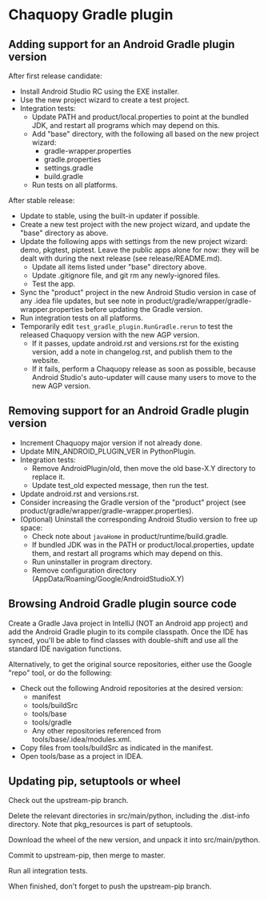 # Chaquopy Gradle plugin

## Adding support for an Android Gradle plugin version

After first release candidate:

* Install Android Studio RC using the EXE installer.
* Use the new project wizard to create a test project.
* Integration tests:
  * Update PATH and product/local.properties to point at the bundled JDK, and restart all programs which may depend on this.
  * Add "base" directory, with the following all based on the new project wizard:
      * gradle-wrapper.properties
      * gradle.properties
      * settings.gradle
      * build.gradle
  * Run tests on all platforms.

After stable release:

* Update to stable, using the built-in updater if possible.
* Create a new test project with the new project wizard, and update the "base" directory as above.
* Update the following apps with settings from the new project wizard: demo, pkgtest, piptest. Leave the public apps alone for now: they will be dealt with during the next release (see release/README.md).
  * Update all items listed under "base" directory above.
  * Update .gitignore file, and git rm any newly-ignored files.
  * Test the app.
* Sync the "product" project in the new Android Studio version in case of any .idea file updates, but see note in product/gradle/wrapper/gradle-wrapper.properties before updating the Gradle version.
* Run integration tests on all platforms.
* Temporarily edit `test_gradle_plugin.RunGradle.rerun` to test the released Chaquopy version with the new AGP version.
  * If it passes, update android.rst and versions.rst for the existing version, add a note in changelog.rst, and publish them to the website.
  * If it fails, perform a Chaquopy release as soon as possible, because Android Studio's auto-updater will cause many users to move to the new AGP version.


## Removing support for an Android Gradle plugin version

* Increment Chaquopy major version if not already done.
* Update MIN_ANDROID_PLUGIN_VER in PythonPlugin.
* Integration tests:
  * Remove AndroidPlugin/old, then move the old base-X.Y directory to replace it.
  * Update test_old expected message, then run the test.
* Update android.rst and versions.rst.
* Consider increasing the Gradle version of the "product" project (see product/gradle/wrapper/gradle-wrapper.properties).
* (Optional) Uninstall the corresponding Android Studio version to free up space:
  * Check note about `javaHome` in product/runtime/build.gradle.
  * If bundled JDK was in the PATH or product/local.properties, update them, and restart all programs which may depend on this.
  * Run uninstaller in program directory.
  * Remove configuration directory (AppData/Roaming/Google/AndroidStudioX.Y)


## Browsing Android Gradle plugin source code

Create a Gradle Java project in IntelliJ (NOT an Android app project) and add the Android
Gradle plugin to its compile classpath. Once the IDE has synced, you'll be able to find classes
with double-shift and use all the standard IDE navigation functions.

Alternatively, to get the original source repositories, either use the Google "repo" tool, or
do the following:

* Check out the following Android repositories at the desired version:
   * manifest
   * tools/buildSrc
   * tools/base
   * tools/gradle
   * Any other repositories referenced from tools/base/.idea/modules.xml.
* Copy files from tools/buildSrc as indicated in the manifest.
* Open tools/base as a project in IDEA.


## Updating pip, setuptools or wheel

Check out the upstream-pip branch.

Delete the relevant directories in src/main/python, including the .dist-info directory. Note
that pkg_resources is part of setuptools.

Download the wheel of the new version, and unpack it into src/main/python.

Commit to upstream-pip, then merge to master.

Run all integration tests.

When finished, don't forget to push the upstream-pip branch.
